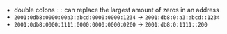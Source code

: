 - double colons `::` can replace the largest amount of zeros in an address
- `2001:0db8:0000:00a3:abcd:0000:0000:1234` -> `2001:db8:0:a3:abcd::1234`
- `2001:0db8:0000:1111:0000:0000:0000:0200` -> `2001:db8:0:1111::200`